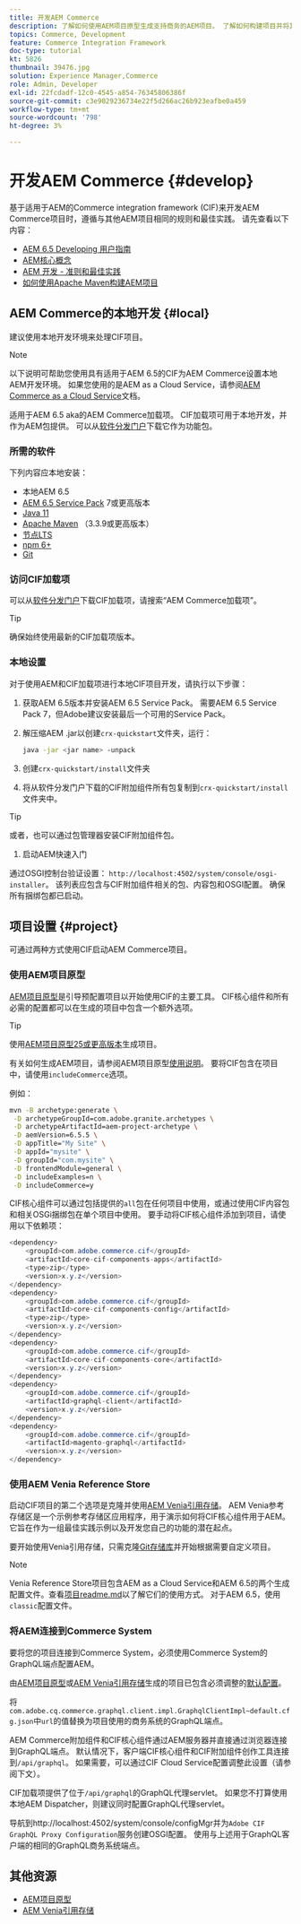 ```yaml
---
title: 开发AEM Commerce
description: 了解如何使用AEM项目原型生成支持商务的AEM项目。 了解如何构建项目并将其部署到本地开发环境。
topics: Commerce, Development
feature: Commerce Integration Framework
doc-type: tutorial
kt: 5826
thumbnail: 39476.jpg
solution: Experience Manager,Commerce
role: Admin, Developer
exl-id: 22fcdadf-12c0-4545-a854-76345806386f
source-git-commit: c3e9029236734e22f5d266ac26b923eafbe0a459
workflow-type: tm+mt
source-wordcount: '798'
ht-degree: 3%

---
```


# 开发AEM Commerce {#develop}

基于适用于AEM的Commerce integration framework (CIF)来开发AEM Commerce项目时，遵循与其他AEM项目相同的规则和最佳实践。 请先查看以下内容：

- [AEM 6.5 Developing 用户指南](/help/sites-developing/getting-started.md)
- [AEM核心概念](/help/sites-developing/the-basics.md)
- [AEM 开发 - 准则和最佳实践](/help/sites-developing/dev-guidelines-bestpractices.md)
- [如何使用Apache Maven构建AEM项目](/help/sites-developing/ht-projects-maven.md)

## AEM Commerce的本地开发 {#local}

建议使用本地开发环境来处理CIF项目。

>[!NOTE]
>
>以下说明可帮助您使用具有适用于AEM 6.5的CIF为AEM Commerce设置本地AEM开发环境。 如果您使用的是AEM as a Cloud Service，请参阅[AEM Commerce as a Cloud Service](https://experienceleague.adobe.com/docs/experience-manager-cloud-service/content-and-commerce/home.html)文档。

适用于AEM 6.5 aka的AEM Commerce加载项。 CIF加载项可用于本地开发，并作为AEM包提供。 可以从[软件分发门户](https://experience.adobe.com/#/downloads/content/software-distribution/en/aem.html)下载它作为功能包。

### 所需的软件

下列内容应本地安装：

- 本地AEM 6.5
- [AEM 6.5 Service Pack](https://experience.adobe.com/#/downloads/content/software-distribution/en/aem.html) 7或更高版本
- [Java 11](https://downloads.experiencecloud.adobe.com/content/software-distribution/en/general.html)
- [Apache Maven](https://maven.apache.org/) （3.3.9或更高版本）
- [节点LTS](https://nodejs.org/en/)
- [npm 6+](https://www.npmjs.com/)
- [Git](https://git-scm.com/)

### 访问CIF加载项

可以从[软件分发门户](https://experience.adobe.com/#/downloads/content/software-distribution/en/aem.html)下载CIF加载项，请搜索“AEM Commerce加载项”。

>[!TIP]
>
>确保始终使用最新的CIF加载项版本。

### 本地设置

对于使用AEM和CIF加载项进行本地CIF项目开发，请执行以下步骤：

1. 获取AEM 6.5版本并安装AEM 6.5 Service Pack。 需要AEM 6.5 Service Pack 7，但Adobe建议安装最后一个可用的Service Pack。

1. 解压缩AEM .jar以创建`crx-quickstart`文件夹，运行：

   ```bash
   java -jar <jar name> -unpack
   ```

1. 创建`crx-quickstart/install`文件夹

1. 将从软件分发门户下载的CIF附加组件所有包复制到`crx-quickstart/install`文件夹中。

>[!TIP]
>
>或者，也可以通过包管理器安装CIF附加组件包。

1. 启动AEM快速入门

通过OSGI控制台验证设置： `http://localhost:4502/system/console/osgi-installer`。 该列表应包含与CIF附加组件相关的包、内容包和OSGI配置。 确保所有捆绑包都已启动。

## 项目设置 {#project}

可通过两种方式使用CIF启动AEM Commerce项目。

### 使用AEM项目原型

[AEM项目原型](https://github.com/adobe/aem-project-archetype)是引导预配置项目以开始使用CIF的主要工具。 CIF核心组件和所有必需的配置都可以在生成的项目中包含一个额外选项。

>[!TIP]
>
>使用[AEM项目原型25或更高版本](https://github.com/adobe/aem-project-archetype/releases)生成项目。

有关如何生成AEM项目，请参阅AEM项目原型[使用说明](https://github.com/adobe/aem-project-archetype#usage)。 要将CIF包含在项目中，请使用`includeCommerce`选项。

例如：

```bash
mvn -B archetype:generate \
 -D archetypeGroupId=com.adobe.granite.archetypes \
 -D archetypeArtifactId=aem-project-archetype \
 -D aemVersion=6.5.5 \
 -D appTitle="My Site" \
 -D appId="mysite" \
 -D groupId="com.mysite" \
 -D frontendModule=general \
 -D includeExamples=n \
 -D includeCommerce=y
```

CIF核心组件可以通过包括提供的`all`包在任何项目中使用，或通过使用CIF内容包和相关OSGi捆绑包在单个项目中使用。 要手动将CIF核心组件添加到项目，请使用以下依赖项：

```java
<dependency>
    <groupId>com.adobe.commerce.cif</groupId>
    <artifactId>core-cif-components-apps</artifactId>
    <type>zip</type>
    <version>x.y.z</version>
</dependency>
<dependency>
    <groupId>com.adobe.commerce.cif</groupId>
    <artifactId>core-cif-components-config</artifactId>
    <type>zip</type>
    <version>x.y.z</version>
</dependency>
<dependency>
    <groupId>com.adobe.commerce.cif</groupId>
    <artifactId>core-cif-components-core</artifactId>
    <version>x.y.z</version>
</dependency>
<dependency>
    <groupId>com.adobe.commerce.cif</groupId>
    <artifactId>graphql-client</artifactId>
    <version>x.y.z</version>
</dependency>
<dependency>
    <groupId>com.adobe.commerce.cif</groupId>
    <artifactId>magento-graphql</artifactId>
    <version>x.y.z</version>
</dependency>
```

### 使用AEM Venia Reference Store

启动CIF项目的第二个选项是克隆并使用[AEM Venia引用存储](https://github.com/adobe/aem-cif-guides-venia)。 AEM Venia参考存储区是一个示例参考存储区应用程序，用于演示如何将CIF核心组件用于AEM。 它旨在作为一组最佳实践示例以及开发您自己的功能的潜在起点。

要开始使用Venia引用存储，只需克隆[Git存储库](https://github.com/adobe/aem-cif-guides-venia)并开始根据需要自定义项目。

>[!NOTE]
>
>Venia Reference Store项目包含AEM as a Cloud Service和AEM 6.5的两个生成配置文件。查看[项目readme.md](https://github.com/adobe/aem-cif-guides-venia/blob/main/README.md)以了解它们的使用方式。 对于AEM 6.5，使用`classic`配置文件。

### 将AEM连接到Commerce System

要将您的项目连接到Commerce System，必须使用Commerce System的GraphQL端点配置AEM。

由[AEM项目原型](https://github.com/adobe/aem-project-archetype)或[AEM Venia引用存储](https://github.com/adobe/aem-cif-guides-venia)生成的项目已包含必须调整的[默认配置](https://github.com/adobe/aem-cif-guides-venia/blob/main/ui.config/src/main/content/jcr_root/apps/venia/osgiconfig/config/com.adobe.cq.commerce.graphql.client.impl.GraphqlClientImpl~default.cfg.json)。

将`com.adobe.cq.commerce.graphql.client.impl.GraphqlClientImpl~default.cfg.json`中`url`的值替换为项目使用的商务系统的GraphQL端点。

AEM Commerce附加组件和CIF核心组件通过AEM服务器并直接通过浏览器连接到GraphQL端点。 默认情况下，客户端CIF核心组件和CIF附加组件创作工具连接到`/api/graphql`。 如果需要，可以通过CIF Cloud Service配置调整此设置（请参阅下文）。

CIF加载项提供了位于`/api/graphql`的GraphQL代理servlet。 如果您不打算使用本地AEM Dispatcher，则建议同时配置GraphQL代理servlet。

导航到http://localhost:4502/system/console/configMgr并为`Adobe CIF GraphQL Proxy Configuration`服务创建OSGI配置。 使用与上述用于GraphQL客户端的相同的GraphQL商务系统端点。

## 其他资源

- [AEM项目原型](https://github.com/adobe/aem-project-archetype)
- [AEM Venia引用存储](https://github.com/adobe/aem-cif-guides-venia)
